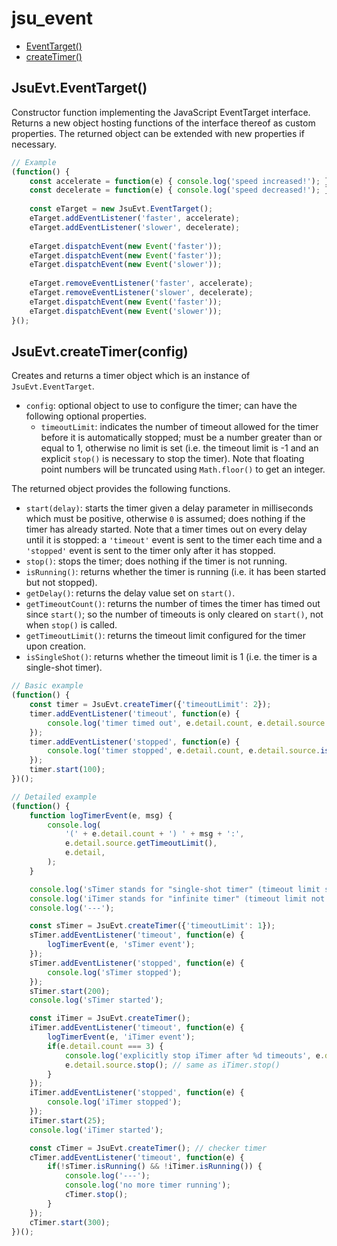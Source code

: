 # jsu_event

- [EventTarget()](#jsuevteventtarget)
- [createTimer()](#jsuevtcreatetimerconfig)

## JsuEvt.EventTarget()

Constructor function implementing the JavaScript EventTarget interface. Returns
a new object hosting functions of the interface thereof as custom properties.
The returned object can be extended with new properties if necessary.

```javascript
// Example
(function() {
    const accelerate = function(e) { console.log('speed increased!'); };
    const decelerate = function(e) { console.log('speed decreased!'); };
    
    const eTarget = new JsuEvt.EventTarget();
    eTarget.addEventListener('faster', accelerate);
    eTarget.addEventListener('slower', decelerate);
    
    eTarget.dispatchEvent(new Event('faster'));
    eTarget.dispatchEvent(new Event('faster'));
    eTarget.dispatchEvent(new Event('slower'));
    
    eTarget.removeEventListener('faster', accelerate);
    eTarget.removeEventListener('slower', decelerate);
    eTarget.dispatchEvent(new Event('faster'));
    eTarget.dispatchEvent(new Event('slower'));
}();
```

## JsuEvt.createTimer(config)

Creates and returns a timer object which is an instance of `JsuEvt.EventTarget`.
- `config`: optional object to use to configure the timer; can have the
following optional properties.
    - `timeoutLimit`: indicates the number of timeout allowed for the timer
    before it is automatically stopped; must be a number greater than or equal
    to 1, otherwise no limit is set (i.e. the timeout limit is -1 and an
    explicit `stop()` is necessary to stop the timer). Note that floating point
    numbers will be truncated using `Math.floor()` to get an integer.

The returned object provides the following functions.
- `start(delay)`: starts the timer given a delay parameter in milliseconds which
must be positive, otherwise `0` is assumed; does nothing if the timer has
already started. Note that a timer times out on every delay until it is stopped:
a `'timeout'` event is sent to the timer each time and a `'stopped'` event is
sent to the timer only after it has stopped.
- `stop()`: stops the timer; does nothing if the timer is not running.
- `isRunning()`: returns whether the timer is running (i.e. it has been started
but not stopped).
- `getDelay()`: returns the delay value set on `start()`.
- `getTimeoutCount()`: returns the number of times the timer has timed out since
`start()`; so the number of timeouts is only cleared on `start()`, not when
`stop()` is called.
- `getTimeoutLimit()`: returns the timeout limit configured for the timer upon
creation.
- `isSingleShot()`: returns whether the timeout limit is 1 (i.e. the timer is a
single-shot timer).

```javascript
// Basic example
(function() {
    const timer = JsuEvt.createTimer({'timeoutLimit': 2});
    timer.addEventListener('timeout', function(e) {
        console.log('timer timed out', e.detail.count, e.detail.source.isRunning());
    });
    timer.addEventListener('stopped', function(e) {
        console.log('timer stopped', e.detail.count, e.detail.source.isRunning());
    });
    timer.start(100);
})();
```

```javascript
// Detailed example
(function() {
    function logTimerEvent(e, msg) {
        console.log(
            '(' + e.detail.count + ') ' + msg + ':',
            e.detail.source.getTimeoutLimit(),
            e.detail,
        );
    }

    console.log('sTimer stands for "single-shot timer" (timeout limit set to 1)');
    console.log('iTimer stands for "infinite timer" (timeout limit not set)');
    console.log('---');

    const sTimer = JsuEvt.createTimer({'timeoutLimit': 1});
    sTimer.addEventListener('timeout', function(e) {
        logTimerEvent(e, 'sTimer event');
    });
    sTimer.addEventListener('stopped', function(e) {
        console.log('sTimer stopped');
    });
    sTimer.start(200);
    console.log('sTimer started');

    const iTimer = JsuEvt.createTimer();
    iTimer.addEventListener('timeout', function(e) {
        logTimerEvent(e, 'iTimer event');
        if(e.detail.count === 3) {
            console.log('explicitly stop iTimer after %d timeouts', e.detail.count);
            e.detail.source.stop(); // same as iTimer.stop()
        }
    });
    iTimer.addEventListener('stopped', function(e) {
        console.log('iTimer stopped');
    });
    iTimer.start(25);
    console.log('iTimer started');

    const cTimer = JsuEvt.createTimer(); // checker timer
    cTimer.addEventListener('timeout', function(e) {
        if(!sTimer.isRunning() && !iTimer.isRunning()) {
            console.log('---');
            console.log('no more timer running');
            cTimer.stop();
        }
    });
    cTimer.start(300);
})();
```
